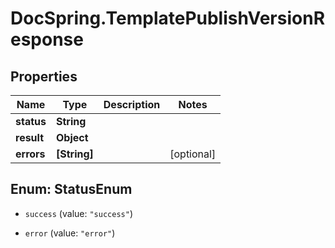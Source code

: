 # DocSpring.TemplatePublishVersionResponse

## Properties

Name | Type | Description | Notes
------------ | ------------- | ------------- | -------------
**status** | **String** |  | 
**result** | **Object** |  | 
**errors** | **[String]** |  | [optional] 



## Enum: StatusEnum


* `success` (value: `"success"`)

* `error` (value: `"error"`)




